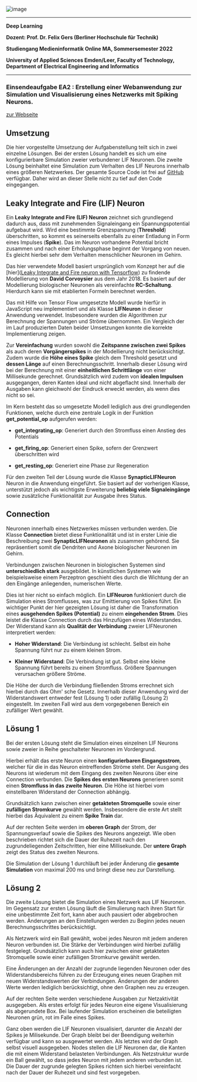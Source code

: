 ![image](https://user-images.githubusercontent.com/32162305/150810942-99672aac-99af-47ea-849b-ba263fae0c3f.png)

---

**Deep Learning**

**Dozent: Prof. Dr. Felix Gers (Berliner Hochschule für Technik)**

**Studiengang Medieninformatik Online MA, Sommersemester 2022**

**University of Applied Sciences Emden/Leer, Faculty of Technology, Department of Electrical Engineering and Informatics**

---

### Einsendeaufgabe EA2 : Erstellung einer Webanwendung zur Simulation und Visualisierung eines Netzwerks mit Spiking Neurons.

[zur Webseite](https://deep-learning.ckitte.de/ea2/)

## Umsetzung

Die hier vorgestellte Umsetzung der Aufgabenstellung teilt sich in zwei einzelne Lösungen. Bei der ersten Lösung handelt es  sich um eine konfigurierbare Simulation zweier verbundener LIF Neuronen. Die zweite Lösung beinhaltet eine Simulation zum Verhalten des LIF Neurons innerhalb eines größeren Netzwerkes. Der gesamte Source Code ist frei auf [GitHub](https://github.com/ChristianKitte/DeepLearningSpikingNeurons) verfügbar. Daher wird an dieser Stelle nicht zu tief auf den Code eingegangen.

## Leaky Integrate and Fire (LIF) Neuron

Ein **Leaky Integrate and Fire (LIF) Neuron** zeichnet sich grundlegend dadurch aus, dass mit zunehmenden Signaleingang ein Spannungspotential aufgebaut wird. Wird eine bestimmte Grenzspannung (**Threshold**) überschritten, so kommt es seinerseits ebenfalls zu einer Entladung in Form eines Impulses (**Spike**). Das im Neuron vorhandene Potential bricht zusammen und nach einer Erholungsphase beginnt der Vorgang von neuen. Es gleicht hierbei sehr dem Verhalten menschlicher Neuronen im Gehirn.

Das hier verwendete Modell basiert ursprünglich vom Konzept her auf die [hier]([Leaky Integrate and Fire neuron with Tensorflow](http://www.kaizou.org/2018/07/lif-neuron-tensorflow.html)) zu findende Modellierung von **David Corvoysier** aus dem Jahr 2018. Es basiert auf der Modellierung biologischer Neuronen als vereinfachte **RC-Schaltung**. Hierdurch kann sie mit etablierten Formeln berechnet werden.

Das mit Hilfe von Tensor Flow umgesetzte Modell wurde hierfür in JavaScript neu implementiert und als Klasse **LIFNeuron** in dieser Anwendung verwendet. Insbesondere wurden die Algorithmen zur Berechnung der Spannungen und Ströme übernommen. Ein Vergleich der im Lauf produzierten Daten beider Umsetzungen konnte die korrekte Implementierung zeigen.

Zur **Vereinfachung** wurden sowohl die **Zeitspanne zwischen zwei Spikes** als auch deren **Vorgängerspikes** in der Modellierung nicht berücksichtigt. Zudem wurde die **Höhe eines Spike** gleich dem Threshold gesetzt und **dessen Länge** auf einen Berechnungsschritt. Innerhalb dieser Lösung wird bei der Berechnung mit einer **einheitlichen Schrittlänge** von einer Millisekunde gerechnet. Grundsätzlich wird zudem von **idealen Impulsen** ausgegangen, deren Kanten ideal und nicht abgeflacht sind. Innerhalb der Ausgaben kann gleichwohl der Eindruck erweckt werden, als wenn dies nicht so sei.

Im Kern besteht das so umgesetzte Modell lediglich aus drei grundlegenden Funktionen, welche durch eine zentrale Logik in der Funktion **get_potential_op** aufgerufen werden: 

- **get_integrating_op**: Generiert durch den Stromfluss einen Anstieg des Potentials

- **get_firing_op**: Generiert einen Spike, sofern der Grenzwert überschritten wird

- **get_resting_op**: Generiert eine Phase zur Regeneration

Für den zweiten Teil der Lösung wurde die Klasse **SynapticLIFNeuron** Neuron in die Anwendung eingeführt. Sie basiert auf der vorherigen Klasse, unterstützt jedoch als wichtigste Erweiterung **beliebig viele Signaleingänge** sowie zusätzliche Funktionalität zur Ausgabe ihres Status.

## Connection

Neuronen innerhalb eines Netzwerkes müssen verbunden werden. Die Klasse **Connection** bietet diese Funktionalität und ist in erster Linie die Beschreibung zwei **SynapticLIFNeuronen** als zusammen gehörend.  Sie repräsentiert somit die Dendriten und Axone biologischer Neuronen im Gehirn.

Verbindungen zwischen Neuronen in biologischen Systemen sind **unterschiedlich stark** ausgebildet. In künstlichen Systemen wie beispielsweise einem Perzeptron geschieht dies durch die Wichtung der an den Eingänge anliegenden, numerischen Werte. 

Dies ist hier nicht so einfach möglich. Ein **LIFNeuron** funktioniert durch die Simulation eines Stromflusses, was zur Emittierung von Spikes führt. Ein wichtiger Punkt der hier gezeigten Lösung ist daher die Transformation eines **ausgehenden Spikes (Potential)** zu einem **eingehenden Strom**. Dies leistet die Klasse Connection durch das Hinzufügen eines Widerstandes. Der Widerstand kann als **Qualität der Verbindung** zweier LIFNeuronen interpretiert werden:

- **Hoher Widerstand**: Die Verbindung ist schlecht. Selbst ein hohe Spannung führt nur zu einem kleinen Strom.

- **Kleiner Widerstand**: Die Verbindung ist gut. Selbst eine kleine Spannung führt bereits zu einem Stromfluss. Größere Spannungen verursachen größere Ströme.

Die Höhe der durch die Verbindung fließenden Stroms errechnet sich hierbei durch das Ohm' sche Gesetz. Innerhalb dieser Anwendung wird der Widerstandswert entweder fest (Lösung 1) oder zufällig (Lösung 2) eingestellt. Im zweiten Fall wird aus dem vorgegebenen Bereich ein zufälliger Wert gewählt.

## Lösung 1

Bei der ersten Lösung steht die Simulation eines einzelnen LIF Neurons sowie zweier in Reihe geschalteter Neuronen im Vordergrund. 

Hierbei erhält das erste Neuron einen **konfigurierbaren Eingangsstrom**, welcher für die in das Neuron eintreffenden Ströme steht. Der Ausgang des Neurons ist wiederum mit dem Eingang des zweiten Neurons über eine Connection verbunden. Die **Spikes des ersten Neurons** generieren somit einen **Stromfluss in das zweite Neuron**. Die Höhe ist hierbei vom einstellbaren Widerstand der Connection abhängig.

Grundsätzlich kann zwischen einer **getakteten Stromquelle** sowie einer **zufälligen Stromkurve** gewählt werden. Insbesondere die erste Art stellt hierbei das Äquivalent zu einem **Spike Train** dar. 

Auf der rechten Seite werden im **oberen Graph** der Strom, der Spannungsverlauf sowie die Spikes des Neurons angezeigt. Wie oben beschrieben richtet sich die Dauer der Ruhezeit nach den zugrundeliegenden Zeitschritten, hier eine Millisekunde. Der **untere Graph** zeigt des Status des zweiten Neurons.

Die Simulation der Lösung 1 durchläuft bei jeder Änderung die **gesamte Simulation** von maximal 200 ms und bringt diese neu zur Darstellung.

## Lösung 2

Die zweite Lösung bietet die Simulation eines Netzwerk aus LIF Neuronen. Im Gegensatz zur ersten Lösung läuft die Simulierung nach ihren Start für eine unbestimmte Zeit fort, kann aber auch pausiert oder abgebrochen werden. Änderungen an den Einstellungen werden zu Beginn jedes neuen Berechnungsschrittes berücksichtigt.

Als Netzwerk wird ein Ball gewählt, wobei jedes Neuron mit jedem anderen Neuron verbunden ist. Die Stärke der Verbindungen wird hierbei zufällig festgelegt. Grundsätzlich kann auch hier zwischen einer getakteten Stromquelle sowie einer zufälligen Stromkurve gewählt werden.

Eine Änderungen an der Anzahl der zugrunde liegenden Neuronen oder des Widerstandsbereichs führen zu der Erzeugung eines neuen Graphen mit neuen Widerstandswerten der Verbindungen. Änderungen der anderen Werte werden lediglich berücksichtigt, ohne den Graphen neu zu erzeugen. 

Auf der rechten Seite werden verschiedene Ausgaben zur Netzaktivität ausgegeben. Als erstes erfolgt für jedes Neuron eine eigene Visualisierung als abgerundete Box. Bei laufender Simulation erscheinen die beteiligten Neuronen grün, rot im Falle eines Spikes.





Ganz oben werden die LIF Neuronen visualisiert, darunter die Anzahl der Spikes je Milisekunde. Der Graph bleibt bei der Beendigung weiterhin verfügbar und kann so ausgewertet werden. Als letztes wird der Graph selbst visuell ausgegeben. Nodes stellen die LIF Neuronen dar, die Kanten die mit einem Widerstand belasteten Verbindungen. Als Netzstruktur wurde ein Ball gewählt, so dass jedes Neuron mit jedem anderen verbunden ist. Die Dauer der zugrunde gelegten Spikes richten sich hierbei vereinfacht nach der Dauer der Ruhezeit und sind fest vorgegeben.
